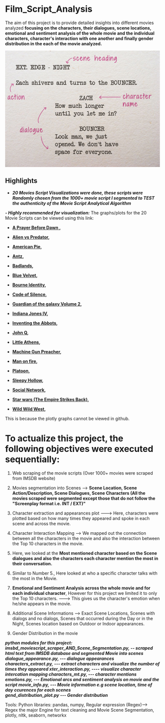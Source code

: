 [//]: # (Image References)

[image1]: ./film_script_template.jpg "Sample Output"


# Film_Script_Analysis

The aim of this project is to provide detailed insights into different movies analyzed **focusing on the characters, their dialogues, scene locations, emotional and sentiment analysis of the whole movie and the individual characters, character's interaction with one another and finally gender distribution in the each of the movie analyzed.**

![Sample Output][image1]

## Highlights
- ***20 Movies Script Visualizations were done, these scripts were Randomly chosen from the 1000+ movie script I segmented to TEST the authenticity of the Movie Script Analytical Algorithm***

***- Highly recommended for visualization:***  The graphs/plots for the 20 Movie Scripts can be viewed using this link: 

- **[A Prayer Before Dawn ](https://nbviewer.jupyter.org/github/AdeboyeML/Film_Script_Analysis/blob/e2fec93a9fa163b49893788b46cecac29c51078a/A-Prayer-Before-Dawn_Movie_Analysis.ipynb),**

- **[Alien vs Predator](https://nbviewer.jupyter.org/github/AdeboyeML/Film_Script_Analysis/blob/e2fec93a9fa163b49893788b46cecac29c51078a/Alien_vs_Predator_Movie_Analysis.ipynb),**

- **[American Pie](https://nbviewer.jupyter.org/github/AdeboyeML/Film_Script_Analysis/blob/e2fec93a9fa163b49893788b46cecac29c51078a/American-Pie_Movie_Analysis.ipynb),**

- **[Antz](https://nbviewer.jupyter.org/github/AdeboyeML/Film_Script_Analysis/blob/e2fec93a9fa163b49893788b46cecac29c51078a/Antz_Movie_Analysis.ipynb),**

- **[Badlands](https://nbviewer.jupyter.org/github/AdeboyeML/Film_Script_Analysis/blob/e2fec93a9fa163b49893788b46cecac29c51078a/Badlands_Movie_Analysis.ipynb),**

- **[Blue Velvet](https://nbviewer.jupyter.org/github/AdeboyeML/Film_Script_Analysis/blob/e2fec93a9fa163b49893788b46cecac29c51078a/Blue_Velvet_Movie_Analysis.ipynb),**

- **[Bourne Identity](https://nbviewer.jupyter.org/github/AdeboyeML/Film_Script_Analysis/blob/e2fec93a9fa163b49893788b46cecac29c51078a/Bourne_Identity_Movie_Analysis.ipynb),**

- **[Code of Silence](https://nbviewer.jupyter.org/github/AdeboyeML/Film_Script_Analysis/blob/e2fec93a9fa163b49893788b46cecac29c51078a/Code_of_Silence_Movie_Analysis.ipynb),**

- **[Guardian of the galaxy Volume 2](https://nbviewer.jupyter.org/github/AdeboyeML/Film_Script_Analysis/blob/e2fec93a9fa163b49893788b46cecac29c51078a/Guardian_of_the_galaxy_vol2_Movie_analysis.ipynb),**

- **[Indiana Jones IV](https://nbviewer.jupyter.org/github/AdeboyeML/Film_Script_Analysis/blob/e2fec93a9fa163b49893788b46cecac29c51078a/Indiana_Jones_IV_Movie_Analysis.ipynb),**

- **[Inventing the Abbots](https://nbviewer.jupyter.org/github/AdeboyeML/Film_Script_Analysis/blob/e2fec93a9fa163b49893788b46cecac29c51078a/Inventing_the_Abbots_Movie_Analysis.ipynb),**

- **[John Q](https://nbviewer.jupyter.org/github/AdeboyeML/Film_Script_Analysis/blob/e2fec93a9fa163b49893788b46cecac29c51078a/John_Q_Movie_Analysis.ipynb),**

- **[Little Athens](https://nbviewer.jupyter.org/github/AdeboyeML/Film_Script_Analysis/blob/e2fec93a9fa163b49893788b46cecac29c51078a/Little_Athens_Movie_Analysis.ipynb),**

- **[Machine Gun Preacher](https://nbviewer.jupyter.org/github/AdeboyeML/Film_Script_Analysis/blob/e2fec93a9fa163b49893788b46cecac29c51078a/Machine_Gun_Preacher_Movie_Analysis.ipynb),**

- **[Man on fire](https://nbviewer.jupyter.org/github/AdeboyeML/Film_Script_Analysis/blob/e2fec93a9fa163b49893788b46cecac29c51078a/Man_on_fire_Movie_Analysis.ipynb),**

- **[Platoon](https://nbviewer.jupyter.org/github/AdeboyeML/Film_Script_Analysis/blob/e2fec93a9fa163b49893788b46cecac29c51078a/Platoon_Movie_Analysis.ipynb),**

- **[Sleepy Hollow](https://nbviewer.jupyter.org/github/AdeboyeML/Film_Script_Analysis/blob/e2fec93a9fa163b49893788b46cecac29c51078a/Sleepy_Hollow_Movie_Analysis.ipynb),**

- **[Social Network](https://nbviewer.jupyter.org/github/AdeboyeML/Film_Script_Analysis/blob/e2fec93a9fa163b49893788b46cecac29c51078a/Social_Network_Movie_Analysis.ipynb),**

- **[Star wars (The Empire Strikes Back)](https://nbviewer.jupyter.org/github/AdeboyeML/Film_Script_Analysis/blob/e2fec93a9fa163b49893788b46cecac29c51078a/Star-Wars-The-Empire-Strikes-Back_Movie_Analysis.ipynb),**

- **[Wild Wild West](https://nbviewer.jupyter.org/github/AdeboyeML/Film_Script_Analysis/blob/e2fec93a9fa163b49893788b46cecac29c51078a/Wild_Wild_West_Movie_Analysis.ipynb),**


This is because the plotly graphs cannot be viewed in github.



# To actualize this project, the following objectives were executed sequentially:

1. Web scraping of the movie scripts (Over 1000+ movies were scraped from IMSDB website)


2. Movies segmentation into Scenes --> **Scene Location, Scene Action/Description, Scene Dialogues, Scene Characters (All the movies scraped were segmented except those that do not follow the "Screenplay format i.e. INT / EXT)"**


3. Character extraction and appearances plot ---> Here, characters were plotted based on how many times they appeared and spoke in each scene and across the movie.


4. Character Interaction Mapping --> We mapped out the connection between all the characters in the movie and also the interaction between the Top 10 characters in the movie.


5. Here, we looked at the **Most mentioned character based on the Scene dialogues and also the characters each character mention the most in their conversation.**


6. Similar to Number 5., Here looked at who a specific character talks with the most in the Movie.


7. **Emotional and Sentiment Analysis across the whole movie and for each individual character**, However for this project we limited it to only the Top 10 characters. ---> This gives us the character's emotion when he/she appears in the movie.


8. Additional Scene Informations --> Exact Scene Locations, Scenes with dialogs and no dialogs, Scenes that occurred during the Day or in the Night, Scenes location based on Outdoor or Indoor appearances.


9. Gender Distribution in the movie




***python modules for this project: 
imsbd_moviescript_scraper_AND_Scene_Segmentation.py,  -- scraped html text from IMSDB database and segmented Movie into scenes 
dialogue_appearance.py, --- dialogue appearances
characters_extract.py, --- extract characters and visualize the number of times they appeared
xter_interaction.py,   ---- visualize character intercation mapping
characters_mt.py,  --- character mentions 
emotions.py,  --- Emotional arcs and sentiment analysis on movie and the script
movie_info.py, --- Movie information e.g scene location, time of day ccurences for each scenes  
gend_distribution_plot.py  --- Gender distribution***




Tools: Python libraries: pandas, numpy, Regular expression (Regex)--> Regex the major Engine for text cleaning and Movie Scene Segmentation, plotly, nltk, seaborn, networkx
